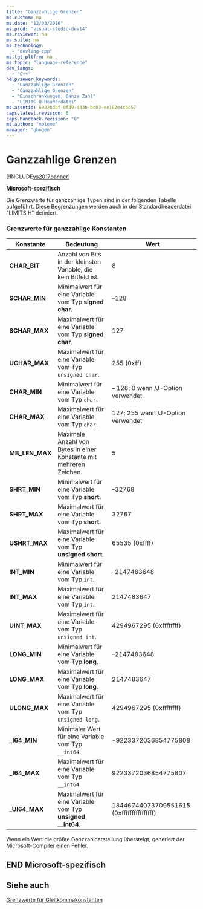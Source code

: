```yaml
---
title: "Ganzzahlige Grenzen"
ms.custom: na
ms.date: "12/03/2016"
ms.prod: "visual-studio-dev14"
ms.reviewer: na
ms.suite: na
ms.technology: 
  - "devlang-cpp"
ms.tgt_pltfrm: na
ms.topic: "language-reference"
dev_langs: 
  - "C++"
helpviewer_keywords: 
  - "Ganzzahlige Grenzen"
  - "Ganzzahlige Grenzen"
  - "Einschränkungen, Ganze Zahl"
  - "LIMITS.H-Headerdatei"
ms.assetid: 6922bdbf-0f49-443b-bc03-ee182e4cbd57
caps.latest.revision: 8
caps.handback.revision: "8"
ms.author: "mblome"
manager: "ghogen"
---
```

# Ganzzahlige Grenzen
[!INCLUDE[vs2017banner](../assembler/inline/includes/vs2017banner.md)]

**Microsoft\-spezifisch**  
  
 Die Grenzwerte für ganzzahlige Typen sind in der folgenden Tabelle aufgeführt.  Diese Begrenzungen werden auch in der Standardheaderdatei "LIMITS.H" definiert.  
  
### Grenzwerte für ganzzahlige Konstanten  
  
|Konstante|Bedeutung|Wert|  
|---------------|---------------|----------|  
|**CHAR\_BIT**|Anzahl von Bits in der kleinsten Variable, die kein Bitfeld ist.|8|  
|**SCHAR\_MIN**|Minimalwert für eine Variable vom Typ **signed char**.|–128|  
|**SCHAR\_MAX**|Maximalwert für eine Variable vom Typ **signed char**.|127|  
|**UCHAR\_MAX**|Maximalwert für eine Variable vom Typ `unsigned char`.|255 \(0xff\)|  
|**CHAR\_MIN**|Minimalwert für eine Variable vom Typ `char`.|– 128; 0 wenn \/J\-Option verwendet|  
|**CHAR\_MAX**|Maximalwert für eine Variable vom Typ `char`.|127; 255 wenn \/J\-Option verwendet|  
|**MB\_LEN\_MAX**|Maximale Anzahl von Bytes in einer Konstante mit mehreren Zeichen.|5|  
|**SHRT\_MIN**|Minimalwert für eine Variable vom Typ **short**.|–32768|  
|**SHRT\_MAX**|Maximalwert für eine Variable vom Typ **short**.|32767|  
|**USHRT\_MAX**|Maximalwert für eine Variable vom Typ **unsigned short**.|65535 \(0xffff\)|  
|**INT\_MIN**|Minimalwert für eine Variable vom Typ `int`.|–2147483648|  
|**INT\_MAX**|Maximalwert für eine Variable vom Typ `int`.|2147483647|  
|**UINT\_MAX**|Maximalwert für eine Variable vom Typ `unsigned int`.|4294967295 \(0xffffffff\)|  
|**LONG\_MIN**|Minimalwert für eine Variable vom Typ **long**.|–2147483648|  
|**LONG\_MAX**|Maximalwert für eine Variable vom Typ **long**.|2147483647|  
|**ULONG\_MAX**|Maximalwert für eine Variable vom Typ `unsigned long`.|4294967295 \(0xffffffff\)|  
|**\_I64\_MIN**|Minimaler Wert für eine Variable vom Typ `__int64`.|\-9223372036854775808|  
|**\_I64\_MAX**|Maximalwert für eine Variable vom Typ `__int64`.|9223372036854775807|  
|**\_UI64\_MAX**|Maximalwert für eine Variable vom Typ **unsigned \_\_int64**.|18446744073709551615 \(0xffffffffffffffff\)|  
  
 Wenn ein Wert die größte Ganzzahldarstellung übersteigt, generiert der Microsoft\-Compiler einen Fehler.  
  
## END Microsoft\-spezifisch  
  
## Siehe auch  
 [Grenzwerte für Gleitkommakonstanten](../cpp/floating-limits.md)